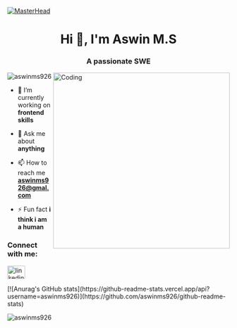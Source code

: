 [![MasterHead](https://repository-images.githubusercontent.com/588181932/e36ec678-7984-4cdd-8e4c-a3932772ff8e)](https://aswinms926.io)

<h1 align="center">Hi 👋, I'm Aswin M.S</h1>
<h3 align="center">A passionate SWE</h3>
<img align="right" alt="Coding" width="400" src="https://media0.giphy.com/media/v1.Y2lkPTc5MGI3NjExd3hmdzY2Z2RzNWNtamxqM2trM2gwdnI4MWF2a2Y5MXo1cDZqc2h4MiZlcD12MV9pbnRlcm5hbF9naWZfYnlfaWQmY3Q9Zw/qgQUggAC3Pfv687qPC/giphy.gif">


<p align="left"> <img src="https://komarev.com/ghpvc/?username=aswinms926&label=Profile%20views&color=0e75b6&style=flat" alt="aswinms926" /> </p>

- 🔭 I’m currently working on **frontend skills**

- 💬 Ask me about **anything**

- 📫 How to reach me **aswinms926@gmal.com**

- ⚡ Fun fact **i think i am a human**

<h3 align="left">Connect with me:</h3>
<p align="left">
<a href="https://linkedin.com/in/linkedin.com/in/aswin-ms-cse" target="blank"><img align="center" src="https://raw.githubusercontent.com/rahuldkjain/github-profile-readme-generator/master/src/images/icons/Social/linked-in-alt.svg" alt="linkedin.com/in/aswin-ms-cse" height="30" width="40" /></a>
</p>
[![Anurag's GitHub stats](https://github-readme-stats.vercel.app/api?username=aswinms926)](https://github.com/aswinms926/github-readme-stats)
<p><img align="center" src="https://github-readme-streak-stats.herokuapp.com/?user=aswinms926&" alt="aswinms926" /></p>
